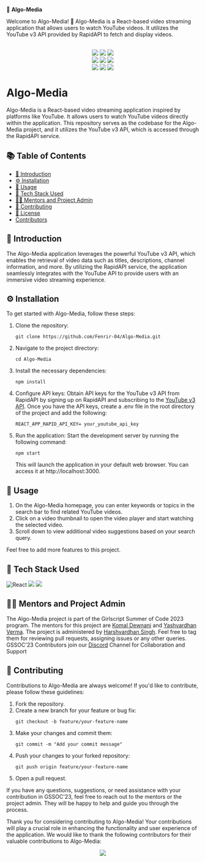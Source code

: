 🎯 **Algo-Media**

Welcome to Algo-Media! 🎉 Algo-Media is a React-based video streaming application that allows users to watch YouTube videos. It utilizes the YouTube v3 API provided by RapidAPI to fetch and display videos.

<div align="center">
  <br>
  <img src="https://img.shields.io/github/repo-size/Fenrir-04/Algo-Media?style=for-the-badge" />
  <img src="https://img.shields.io/github/issues/Fenrir-04/Algo-Media?style=for-the-badge" />
  <img src="https://img.shields.io/github/issues-closed-raw/Fenrir-04/Algo-Media?style=for-the-badge" />
  <br>
  <img src="https://img.shields.io/github/forks/Fenrir-04/Algo-Media?style=for-the-badge" />
  <img src="https://img.shields.io/github/issues-pr/Fenrir-04/Algo-Media?style=for-the-badge" />
  <img src="https://img.shields.io/github/issues-pr-closed-raw/Fenrir-04/Algo-Media?style=for-the-badge" />
  <br>
  <img src="https://img.shields.io/github/stars/Fenrir-04/Algo-Media?style=for-the-badge" />
  <img src="https://img.shields.io/github/last-commit/Fenrir-04/Algo-Media?style=for-the-badge" />
  <img src="https://img.shields.io/github/commit-activity/y/Fenrir-04/Algo-Media?style=for-the-badge" />
</div>

# Algo-Media

Algo-Media is a React-based video streaming application inspired by platforms like YouTube. It allows users to watch YouTube videos directly within the application. This repository serves as the codebase for the Algo-Media project, and it utilizes the YouTube v3 API, which is accessed through the RapidAPI service.

## 📚 Table of Contents

- [👋 Introduction](#-introduction)
- [⚙️ Installation](#️-installation)
- [🚀 Usage](#-usage)
- [🧰 Tech Stack Used](#-tech-stack-used)
- [👨‍💻 Mentors and Project Admin](#-mentors-and-project-admin)
- [🤝 Contributing](#-contributing)
- [📝 License](#-license)
- [Contributors](#contributors)

## 👋 Introduction

The Algo-Media application leverages the powerful YouTube v3 API, which enables the retrieval of video data such as titles, descriptions, channel information, and more. By utilizing the RapidAPI service, the application seamlessly integrates with the YouTube API to provide users with an immersive video streaming experience.

## ⚙️ Installation

To get started with Algo-Media, follow these steps:

1. Clone the repository:
   ```
   git clone https://github.com/Fenrir-04/Algo-Media.git
   ```

2. Navigate to the project directory:
   ```
   cd Algo-Media
   ```

3. Install the necessary dependencies:
   ```
   npm install
   ```
4. Configure API keys: Obtain API keys for the YouTube v3 API from RapidAPI by signing up on RapidAPI and subscribing to the [YouTube v3 API](https://rapidapi.com/ytdlfree/api/youtube-v31/). Once you have the API keys, create a .env file in the root directory of the project and add the following:
   ```
   REACT_APP_RAPID_API_KEY= your_youtube_api_key
   ```
5. Run the application: Start the development server by running the following command:
   ```
   npm start
   ```
   This will launch the application in your default web browser. You can access it at http://localhost:3000.

## 🚀 Usage

1. On the Algo-Media homepage, you can enter keywords or topics in the search bar to find related YouTube videos.
2. Click on a video thumbnail to open the video player and start watching the selected video.
3. Scroll down to view additional video suggestions based on your search query.

Feel free to add more features to this project.

## 🧰 Tech Stack Used
 <img alt="React" src="https://img.shields.io/badge/react%20-%23323330.svg?&style=for-the-badge&logo=react&logoColor=%#61DBFB"/>
<img src="https://img.shields.io/badge/javascript%20-%23323330.svg?&style=for-the-badge&logo=javascript&logoColor=%23F7DF1E"/>
<img src="https://img.shields.io/badge/Redux-593D88?style=for-the-badge&logo=redux&logoColor=white"/>



## 👨‍💻 Mentors and Project Admin 

The Algo-Media project is part of the Girlscript Summer of Code 2023 program. The mentors for this project are [Komal Dewnani](https://github.com/KOMALDEWNANI) and [Yashvardhan Verma](https://github.com/yashvardhan-verma). The project is administered by [Harshvardhan Singh](https://github.com/Fenrir-04). Feel free to tag them for reviewing pull requests, assigning issues or any other queries. GSSOC'23 Contributors join our [Discord](https://discord.com/channels/1099745007172329592/1109166107278983290) Channel for Collaboration and Support

## 🤝 Contributing

Contributions to Algo-Media are always welcome! If you'd like to contribute, please follow these guidelines:

1. Fork the repository.
2. Create a new branch for your feature or bug fix:
   ```
   git checkout -b feature/your-feature-name
   ```
3. Make your changes and commit them:
   ```
   git commit -m "Add your commit message"
   ```
4. Push your changes to your forked repository:
   ```
   git push origin feature/your-feature-name
   ```
5. Open a pull request.

If you have any questions, suggestions, or need assistance with your contribution in GSSOC'23, feel free to reach out to the mentors or the project admin. They will be happy to help and guide you through the process.

Thank you for considering contributing to Algo-Media! Your contributions will play a crucial role in enhancing the functionality and user experience of the application.
We would like to thank the following contributors for their valuable contributions to Algo-Media:

<div align="center">
  <a href="https://github.com/Fenrir-04/Algo-Media/graphs/contributors">
  <img src="https://contrib.rocks/image?repo=Fenrir-04/Algo-Media" />
</a>
</div>

  
